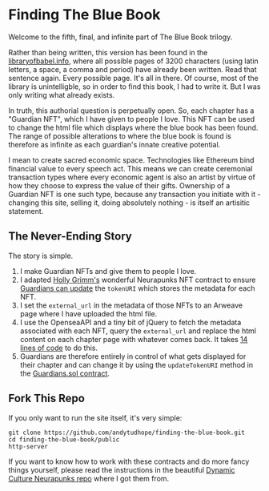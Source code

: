 # Finding The Blue Book

Welcome to the fifth, final, and infinite part of The Blue Book trilogy. 

Rather than being written, this version has been found in the [libraryofbabel.info](https://libraryofbabel.info), where all possible pages of 3200 characters (using latin letters, a space, a comma and period) have already been written. Read that sentence again. Every possible page. It's all in there. Of course, most of the library is unintelligble, so in order to find this book, I had to write it. But I was only writing what already exists.

In truth, this authorial question is perpetually open. So, each chapter has a "Guardian NFT", which I have given to people I love. This NFT can be used to change the html file which displays where the blue book has been found. The range of possible alterations to where the blue book is found is therefore as infinite as each guardian's innate creative potential.

I mean to create sacred economic space. Technologies like Ethereum bind financial value to every speech act. This means we can create ceremonial transaction types where every economic agent is also an artist by virtue of how they choose to express the value of their gifts. Ownership of a Guardian NFT is one such type, because any transaction you initiate with it - changing this site, selling it, doing absolutely nothing - is itself an artisitic statement.

## The Never-Ending Story

The story is simple. 

1. I make Guardian NFTs and give them to people I love.
2. I adapted [Holly Grimm's](https://github.com/Dynamiculture/neurapunks-contract) wonderful Neurapunks NFT contract to ensure [Guardians can update](https://github.com/andytudhope/finding-the-blue-book/blob/main/contracts/ERC721Tradable.sol#L68) the `tokenURI` which stores the metadata for each NFT.
3. I set the `external_url` in the metadata of those NFTs to an Arweave page where I have uploaded the html file.
4. I use the OpenseaAPI and a tiny bit of jQuery to fetch the metadata associated with each NFT, query the `external_url` and replace the html content on each chapter page with whatever comes back. It takes [14 lines of code](https://github.com/andytudhope/finding-the-blue-book/blob/gh-pages/assets/js/main.js) to do this.
5. Guardians are therefore entirely in control of what gets displayed for their chapter and can change it by using the `updateTokenURI` method in the [Guardians.sol contract](https://etherscan.io/address/0xeB3fC95B74C79C2c3469188A72df2c2399D752AB#writeContract).

## Fork This Repo

If you only want to run the site itself, it's very simple:

```
git clone https://github.com/andytudhope/finding-the-blue-book.git
cd finding-the-blue-book/public
http-server
```

If you want to know how to work with these contracts and do more fancy things yourself, please read the instructions in the beautiful [Dynamic Culture Neurapunks repo](https://github.com/Dynamiculture/neurapunks-contract) where I got them from.
